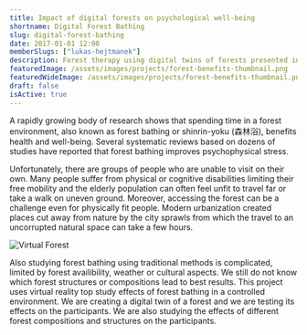 ```yaml
---
title: Impact of digital forests on psychological well-being 
shortname: Digital Forest Bathing
slug: digital-forest-bathing
date: 2017-01-01 12:00
memberSlugs: ["lukas-hejtmanek"]
description: Forest therapy using digital twins of forests presented in virtual reality
featuredImage: /assets/images/projects/forest-benefits-thumbnail.png
featuredWideImage: /assets/images/projects/forest-benefits-thumbnail.png
draft: false
isActive: true
---
```


A rapidly growing body of research shows that spending time in a forest environment, also known as forest bathing or shinrin-yoku (森林浴), benefits health and well-being. Several systematic reviews based on dozens of studies have reported that forest bathing improves psychophysical stress.

Unfortunately, there are groups of people who are unable to visit on their own. Many people suffer from physical or cognitive disabilities limiting their free mobility and the elderly population can often feel
unfit to travel far or take a walk on uneven ground. Moreover, accessing the forest can be a challenge  even  for  physically fit  people.  Modern urbanization created places cut away from nature by the city sprawls from which the travel to an uncorrupted natural space can take a few hours.

![Virtual Forest](/content/projects/digital-forest-bathing/suchdol.png  "suchdol")

Also studying forest bathing using traditional methods is complicated, limited by forest availibility, weather or cultural aspects. We still do not know which forest structures or compositions lead to best results. This project uses virtual reality top study effects of forest bathing in a controlled environment. We are creating a digital twin of a forest and we are testing its effects on the participants. We are also studying the effects of different forest compositions and structures on the participants. 
